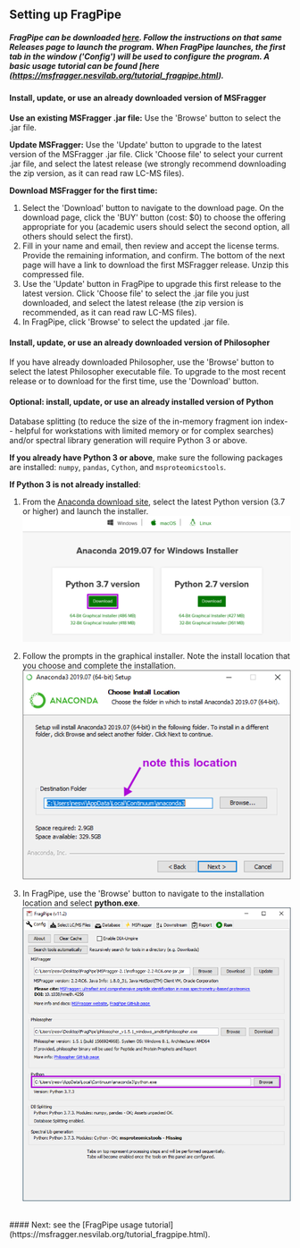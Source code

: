 ## Setting up FragPipe

##### FragPipe can be downloaded [here](https://github.com/Nesvilab/FragPipe/releases). Follow the instructions on that same Releases page to launch the program.  When FragPipe launches, the first tab in the window ('Config') will be used to configure the program. A basic usage tutorial can be found [here (https://msfragger.nesvilab.org/tutorial_fragpipe.html).

#### Install, update, or use an already downloaded version of MSFragger
**Use an existing MSFragger .jar file:** Use the 'Browse' button to select the .jar file.

**Update MSFragger:** Use the 'Update' button to upgrade to the latest version of the MSFragger .jar file. Click 'Choose file' to select your current .jar file, and select the latest release (we strongly recommend downloading the zip version, as it can read raw LC-MS files).

**Download MSFragger for the first time:**
1. Select the 'Download' button to navigate to the download page. On the download page, click the 'BUY' button (cost: $0) to choose the offering appropriate for you (academic users should select the second option, all others should select the first).
2. Fill in your name and email, then review and accept the license terms. Provide the remaining information, and confirm. The bottom of the next page will have a link to download the first MSFragger release. Unzip this compressed file.
3. Use the 'Update' button in FragPipe to upgrade this first release to the latest version. Click 'Choose file' to select the .jar file you just downloaded, and select the latest release (the zip version is recommended, as it can read raw LC-MS files).
4. In FragPipe, click 'Browse' to select the updated .jar file.


#### Install, update, or use an already downloaded version of Philosopher
If you have already downloaded Philosopher, use the 'Browse' button to select the latest Philosopher executable file. To upgrade to the most recent release or to download for the first time, use the 'Download' button.


#### Optional: install, update, or use an already installed version of Python
Database splitting (to reduce the size of the in-memory fragment ion index-- helpful for workstations with limited memory or for complex searches) and/or spectral library generation will require Python 3 or above.

**If you already have Python 3 or above**, make sure the following packages are installed: `numpy`, `pandas`, `Cython`, and `msproteomicstools`.

**If Python 3 is not already installed**:
1. From the [Anaconda download site](https://www.anaconda.com/distribution/), select the latest Python version (3.7 or higher) and launch the installer.
![](https://raw.githubusercontent.com/Nesvilab/MSFragger/master/images/anaconda_install.png)

2. Follow the prompts in the graphical installer. Note the install location that you choose and complete the installation.
![](https://raw.githubusercontent.com/Nesvilab/MSFragger/master/images/anaconda_install_path.png)

3.  In FragPipe, use the 'Browse' button to navigate to the installation location and select **python.exe**.
![](https://raw.githubusercontent.com/Nesvilab/MSFragger/master/images/fragpipe_python.png)

<br>
#### Next: see the [FragPipe usage tutorial](https://msfragger.nesvilab.org/tutorial_fragpipe.html).

